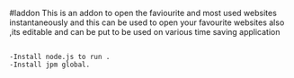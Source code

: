 #laddon
This is an addon to open the faviourite and most used websites instantaneously and this can be used to open your favourite websites also ,its editable and can be put to be used on various time saving application
##
    -Install node.js to run .
    -Install jpm global. 
